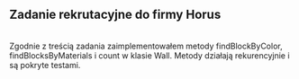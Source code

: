<h2>Zadanie rekrutacyjne do firmy Horus</h2>
<br>
Zgodnie z treścią zadania zaimplementowałem metody findBlockByColor, findBlocksByMaterials i count w klasie Wall. Metody działają rekurencyjnie i są pokryte testami.
